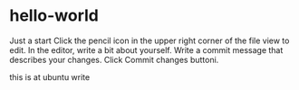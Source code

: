 # hello-world
Just a start
Click the  pencil icon in the upper right corner of the file view to edit.
In the editor, write a bit about yourself.
Write a commit message that describes your changes.
Click Commit changes buttoni.

this is at ubuntu write
